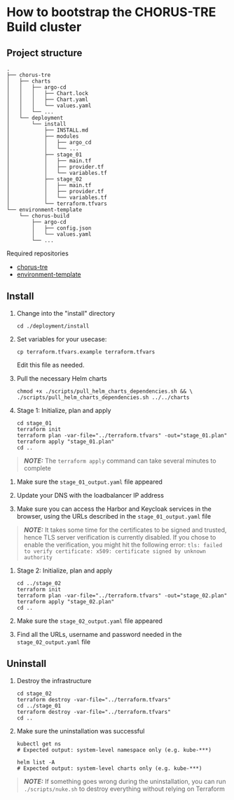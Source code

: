 # How to bootstrap the CHORUS-TRE Build cluster

## Project structure

```
.
├── chorus-tre
│   ├── charts
│   │   ├── argo-cd
│   │   │   ├── Chart.lock
│   │   │   ├── Chart.yaml
│   │   │   └── values.yaml
│   │   └── ...
│   └── deployment
│       └── install
│           ├── INSTALL.md
│           ├── modules
│           │   ├── argo_cd
│           │   └── ...
│           ├── stage_01
│           │   ├── main.tf
│           │   ├── provider.tf
│           │   └── variables.tf
│           ├── stage_02
│           │   ├── main.tf
│           │   ├── provider.tf
│           │   └── variables.tf
│           └── terraform.tfvars
└── environment-template
    └── chorus-build
        ├── argo-cd
        │   ├── config.json
        │   └── values.yaml
        └── ...

```

Required repositories

- [chorus-tre](https://github.com/CHORUS-TRE/chorus-tre)
- [environment-template](https://github.com/CHORUS-TRE/environment-template)

## Install

1. Change into the "install" directory
    ```
    cd ./deployment/install
    ```

1. Set variables for your usecase:

    ```
    cp terraform.tfvars.example terraform.tfvars
    ```

    Edit this file as needed.


1. Pull the necessary Helm charts

    ```
    chmod +x ./scripts/pull_helm_charts_dependencies.sh && \
    ./scripts/pull_helm_charts_dependencies.sh ../../charts
    ```

1. Stage 1: Initialize, plan and apply

    ```
    cd stage_01
    terraform init
    terraform plan -var-file="../terraform.tfvars" -out="stage_01.plan"
    terraform apply "stage_01.plan"
    cd ..
    ```

> **_NOTE:_** The ```terraform apply``` command can take several minutes to complete

1. Make sure the ```stage_01_output.yaml``` file appeared

1. Update your DNS with the loadbalancer IP address

1. Make sure you can access the Harbor and Keycloak services in the browser, using the URLs described in the ```stage_01_output.yaml``` file

> **_NOTE:_** It takes some time for the certificates to be signed and trusted, hence TLS server verification is currently disabled. If you chose to enable the verification, you might hit the following error: ```tls: failed to verify certificate: x509: certificate signed by unknown authority```

1. Stage 2: Initialize, plan and apply
    ```
    cd ../stage_02
    terraform init
    terraform plan -var-file="../terraform.tfvars" -out="stage_02.plan"
    terraform apply "stage_02.plan"
    cd ..
    ```

1. Make sure the ```stage_02_output.yaml``` file appeared

1. Find all the URLs, username and password needed in the ```stage_02_output.yaml``` file

## Uninstall

1. Destroy the infrastructure

    ```
    cd stage_02
    terraform destroy -var-file="../terraform.tfvars"
    cd ../stage_01
    terraform destroy -var-file="../terraform.tfvars"
    cd ..
    ```

1. Make sure the uninstallation was successful
    ```
    kubectl get ns
    # Expected output: system-level namespace only (e.g. kube-***)
    ```

    ```
    helm list -A
    # Expected output: system-level charts only (e.g. kube-***)
    ```

> **_NOTE:_** If something goes wrong during the uninstallation, you can run
```./scripts/nuke.sh``` to destroy everything without relying on Terraform